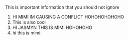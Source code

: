 This is important information that you should not ignore 

1. HI MIMI IM CAUSING A CONFLICT HOHOHOHOHOHO
2. This is also cool
3. HI JASMYN THIS IS MIMI HOHOHOHO
4. hi this is mimi

